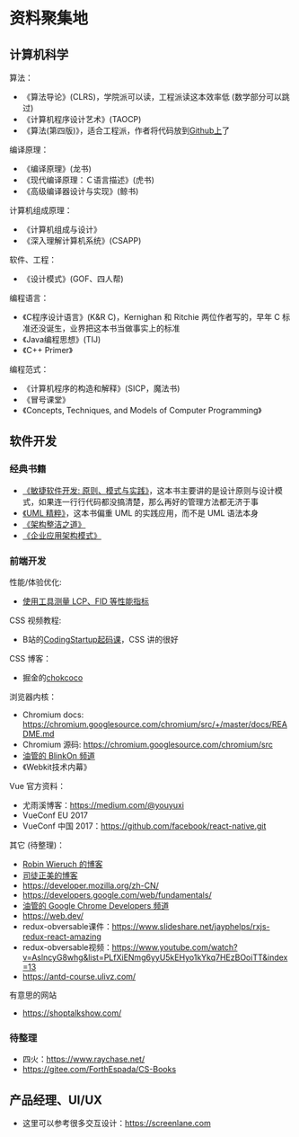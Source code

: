 # 资料聚集地

## 计算机科学
算法：
- 《算法导论》(CLRS)，学院派可以读，工程派读这本效率低 (数学部分可以跳过)
- 《计算机程序设计艺术》(TAOCP)
- 《算法(第四版)》，适合工程派，作者将代码放到[Github上](https://github.com/kevin-wayne/algs4)了

编译原理：
- 《编译原理》(龙书)
- 《现代编译原理：Ｃ语言描述》(虎书)
- 《高级编译器设计与实现》(鲸书)

计算机组成原理：
- 《计算机组成与设计》
- 《深入理解计算机系统》(CSAPP)

软件、工程：
- 《设计模式》(GOF、四人帮)

编程语言：
- 《C程序设计语言》(K&R C)，Kernighan 和 Ritchie 两位作者写的，早年 C 标准还没诞生，业界把这本书当做事实上的标准
- 《Java编程思想》(TIJ)
- 《C++ Primer》

编程范式：
- 《计算机程序的构造和解释》(SICP，魔法书)
- 《冒号课堂》
- 《Concepts, Techniques, and Models of Computer Programming》

## 软件开发

### 经典书籍
- [《敏捷软件开发: 原则、模式与实践》](https://book.douban.com/subject/1140457/)，这本书主要讲的是设计原则与设计模式，如果连一行行代码都没搞清楚，那么再好的管理方法都无济于事
- [《UML 精粹》](https://book.douban.com/subject/10798193/)，这本书偏重 UML 的实践应用，而不是 UML 语法本身
- [《架构整洁之道》](https://book.douban.com/subject/30333919/)
- [《企业应用架构模式》](https://book.douban.com/subject/4826290/)

### 前端开发
性能/体验优化:
- [使用工具测量 LCP、FID 等性能指标](https://www.youtube.com/watch?v=yDHfrhCGFQw&list=PLNYkxOF6rcIDC0-BiwSL52yQ0n9rNozaF&index=2)

CSS 视频教程:
- B站的[CodingStartup起码课](https://space.bilibili.com/451368848/)，CSS 讲的很好

CSS 博客：
- 掘金的[chokcoco](https://juejin.cn/user/2330620350437678)

浏览器内核：
- Chromium docs: https://chromium.googlesource.com/chromium/src/+/master/docs/README.md
- Chromium 源码: https://chromium.googlesource.com/chromium/src
- [油管的 BlinkOn 频道](https://www.youtube.com/channel/UCIfQb9u7ALnOE4ZmexRecDg)
- 《Webkit技术内幕》

Vue 官方资料：
- 尤雨溪博客：https://medium.com/@youyuxi
- VueConf EU 2017
- VueConf 中国 2017：https://github.com/facebook/react-native.git

其它 (待整理)：
- [Robin Wieruch 的博客](https://www.robinwieruch.de/)
- [司徒正美的博客](https://www.cnblogs.com/rubylouvre/)
- https://developer.mozilla.org/zh-CN/
- https://developers.google.com/web/fundamentals/
- [油管的 Google Chrome Developers 频道](https://www.youtube.com/channel/UCnUYZLuoy1rq1aVMwx4aTzw)
- https://web.dev/
- redux-obversable课件：https://www.slideshare.net/jayphelps/rxjs-redux-react-amazing
- redux-obversable视频：https://www.youtube.com/watch?v=AslncyG8whg&list=PLfXiENmg6yyU5kEHyo1kYkq7HEzBOoiTT&index=13
- https://antd-course.ulivz.com/

有意思的网站
- https://shoptalkshow.com/

### 待整理
- 四火：https://www.raychase.net/
- https://gitee.com/ForthEspada/CS-Books

## 产品经理、UI/UX

- 这里可以参考很多交互设计：https://screenlane.com
